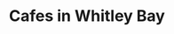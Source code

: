 ---
title: 'Cafes in Whitley Bay'
altTitle: 'Whitley Bay'
url: '/locations/whitley-bay/'
type: 'location'
id: 'whitley-bay'
geolocation:
  lat: 54.9783
  long: 1.6178
population: null
area: null
history: null
landmarks: null
climate: null
economy: null
image:
  src: '/assets/image.jpg'
  alt: 'An image showcasing My Page.'
  width: 400
  height: 300
head:
  title: 'Cafes in Whitley Bay : Explore Cafes and Coffee Blends Across Tyne & Wear'
  meta:
    - name: 'keywords'
      content: 'cafe finder, coffee shop locator, cafe reviews, cafe events, cafe news, speciality coffee, cafe blog, coffee culture'
    - name: 'robots'
      content: 'index, follow'
    - name: 'author'
      content: 'Chris Prusakiewicz with ChatGPT'
    - name: 'copyright'
      content: '© 2023 The Coffee Detectives'
---